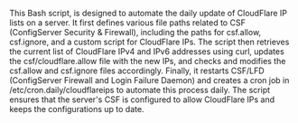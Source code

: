 This Bash script, is designed to automate the daily update of CloudFlare IP lists on a server. It first defines various file paths related to CSF (ConfigServer Security & Firewall), including the paths for csf.allow, csf.ignore, and a custom script for CloudFlare IPs. The script then retrieves the current list of CloudFlare IPv4 and IPv6 addresses using curl, updates the csf/cloudflare.allow file with the new IPs, and checks and modifies the csf.allow and csf.ignore files accordingly. Finally, it restarts CSF/LFD (ConfigServer Firewall and Login Failure Daemon) and creates a cron job in /etc/cron.daily/cloudflareips to automate this process daily. The script ensures that the server's CSF is configured to allow CloudFlare IPs and keeps the configurations up to date.
